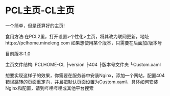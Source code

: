 # PCL主页-CL主页
一个简单，但是还算好的主页!

食用方法:在PCL2里，打开设置>个性化>主页，将其改为联网更新，地址https://pclhome.mineleng.com
如果想使用某个版本，只需要在后面加/版本号

目前版本:1.0

主页文件结构:
PCLHOME-CL
 ├version
 ├404
 ├版本号文件夹
 └Custom.xaml

想要实现这样子的效果，你需要在服务器中安装Nginx，添加一个网站，配置404错误跳转的页面重定向，并且把默认页面设置为Custom.xaml，具体如何安装Nginx和配置，请到哔哩哔哩或其他平台搜索
 
